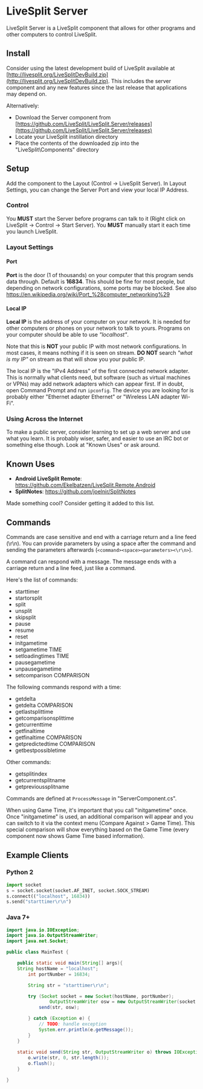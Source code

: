 # LiveSplit Server

LiveSplit Server is a LiveSplit component that allows for other programs and other computers to control LiveSplit. 

## Install
Consider using the latest development build of LiveSplit available at [http://livesplit.org/LiveSplitDevBuild.zip](http://livesplit.org/LiveSplitDevBuild.zip). This includes the server component and any new features since the last release that applications may depend on.

Alternatively:
* Download the Server component from [https://github.com/LiveSplit/LiveSplit.Server/releases](https://github.com/LiveSplit/LiveSplit.Server/releases)
* Locate your LiveSplit instillation directory
* Place the contents of the downloaded zip into the "LiveSplit\Components" directory

## Setup 

Add the component to the Layout (Control -> LiveSplit Server). In Layout Settings, you can change the Server Port and view your local IP Address.

### Control 

You **MUST** start the Server before programs can talk to it (Right click on LiveSplit -> Control -> Start Server). You **MUST** manually start it each time you launch LiveSplit.

### Layout Settings

#### Port 

**Port** is the door (1 of thousands) on your computer that this program sends data through. Default is **16834**. This should be fine for most people, but depending on network configurations, some ports may be blocked. See also https://en.wikipedia.org/wiki/Port_%28computer_networking%29

#### Local IP 

**Local IP** is the address of your computer on your network. It is needed for other computers or phones on your network to talk to yours. Programs on your computer should be able to use *"localhost"*. 

Note that this is **NOT** your public IP with most network configurations. In most cases, it means nothing if it is seen on stream. **DO NOT** search *"what is my IP"* on stream as that will show you your public IP. 

The local IP is the "IPv4 Address" of the first connected network adapter. This is normally what clients need, but software (such as virtual machines or VPNs) may add network adapters which can appear first. If in doubt, open Command Prompt and run `ipconfig`. The device you are looking for is probably either "Ethernet adapter Ethernet" or "Wireless LAN adapter Wi-Fi".

### Using Across the Internet
To make a public server, consider learning to set up a web server and use what you learn. It is probably wiser, safer, and easier to use an IRC bot or something else though. Look at "Known Uses" or ask around. 

## Known Uses 

* **Android LiveSplit Remote**: https://github.com/Ekelbatzen/LiveSplit.Remote.Android
* **SplitNotes**: https://github.com/joelnir/SplitNotes

Made something cool? Consider getting it added to this list.

## Commands 

Commands are case sensitive and end with a carriage return and a line feed (\r\n). You can provide parameters by using a space after the command and sending the parameters afterwards (`<command><space><parameters><\r\n>`).

A command can respond with a message. The message ends with a carriage return and a line feed, just like a command.

Here's the list of commands:

* starttimer
* startorsplit
* split
* unsplit
* skipsplit
* pause
* resume
* reset
* initgametime
* setgametime TIME
* setloadingtimes TIME
* pausegametime
* unpausegametime
* setcomparison COMPARISON

The following commands respond with a time:

* getdelta
* getdelta COMPARISON
* getlastsplittime
* getcomparisonsplittime
* getcurrenttime
* getfinaltime
* getfinaltime COMPARISON
* getpredictedtime COMPARISON
* getbestpossibletime

Other commands:

* getsplitindex
* getcurrentsplitname
* getprevioussplitname

Commands are defined at `ProcessMessage` in "ServerComponent.cs". 

When using Game Time, it's important that you call "initgametime" once. Once "initgametime" is used, an additional comparison will appear and you can switch to it via the context menu (Compare Against > Game Time). This special comparison will show everything based on the Game Time (every component now shows Game Time based information).

## Example Clients 

### Python 2

```python
import socket
s = socket.socket(socket.AF_INET, socket.SOCK_STREAM)
s.connect(("localhost", 16834))
s.send("starttimer\r\n")
```

### Java 7+

```java
import java.io.IOException;
import java.io.OutputStreamWriter;
import java.net.Socket;

public class MainTest {

	public static void main(String[] args){
    String hostName = "localhost";
		int portNumber = 16834;

		String str = "starttimer\r\n";

		try (Socket socket = new Socket(hostName, portNumber);
				OutputStreamWriter osw = new OutputStreamWriter(socket.getOutputStream(), "UTF-8")) {
			send(str, osw);			

		} catch (Exception e) {
			// TODO: handle exception
			System.err.println(e.getMessage());
		}
    }
	
    static void send(String str, OutputStreamWriter o) throws IOException {
		o.write(str, 0, str.length());
		o.flush();
	}

}
```
